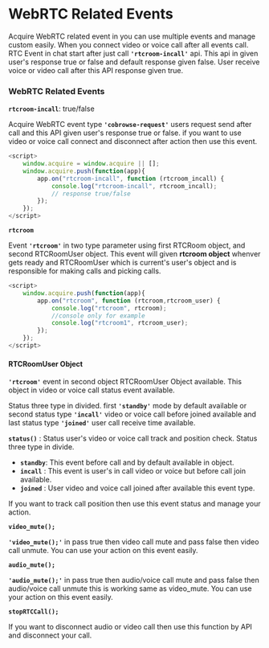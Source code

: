 # WebRTC Related Events

Acquire WebRTC related event in you can use multiple events and manage custom easily. When you connect video or voice call after all events call. RTC Event in chat start after just call **`'rtcroom-incall'`** api. This api in given user's response true or false and default response given false. User receive voice or video call after this API response given true.

### WebRTC Related Events 

**`rtcroom-incall`**: true/false

Acquire WebRTC event type **`'cobrowse-request'`** users request send after call and this API given user's response true or false. if you want to use video or voice call connect and disconnect after action then use this event.

```javascript
<script>
    window.acquire = window.acquire || [];
    window.acquire.push(function(app){
        app.on("rtcroom-incall", function (rtcroom_incall) {
            console.log("rtcroom-incall", rtcroom_incall);
			// response true/false
        });
    });
</script>
```

**`rtcroom`**

Event **`'rtcroom'`** in two type parameter using first RTCRoom object, and second  RTCRoomUser object. This event will given **rtcroom object** whenver gets ready and RTCRoomUser which is current's user's object and is responsible for making calls and picking calls.

```javascript
<script>
    window.acquire.push(function(app){
        app.on("rtcroom", function (rtcroom,rtcroom_user) {
            console.log("rtcroom", rtcroom);
            //console only for example
            console.log("rtcroom1", rtcroom_user);
        });
    });
</script>
```

#### RTCRoomUser Object

 **`'rtcroom'`** event in second object RTCRoomUser Object available. This object in video or voice call status event available. 

Status three type in divided. first **`'standby'`** mode by default available or second status type **`'incall'`** video or voice call before joined available and last status type **`'joined'`** user call receive time available.

**`status()`** : Status user's video or voice call track and position check. Status three type in divide.

* **`standby`**: This event before call and by default available in object.
* **`incall`** : This event is user's in call video or voice but before call join available.
* **`joined`** : User video and voice call joined after available this event type.

If you want to track call position then use this event status and manage your action.

**`video_mute();`**

**`'video_mute();'`** in pass true then video call mute and pass false then video call unmute. You can use your action on this event easily.

**`audio_mute();`**

**`'audio_mute();'`** in pass true then audio/voice call mute and pass false then audio/voice call unmute this is working same as video\_mute. You can use your action on this event easily. 

**`stopRTCCall();`**

If you want to disconnect audio or video call then use this function by API and disconnect your call.

